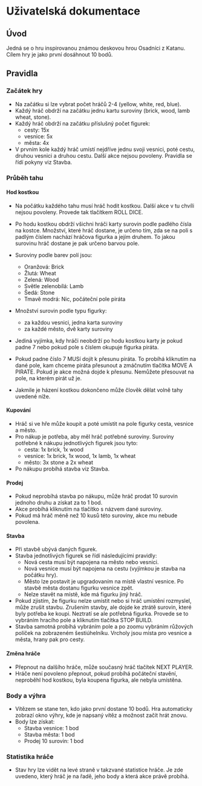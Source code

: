 # Uživatelská dokumentace
## Úvod
Jedná se o hru inspirovanou známou deskovou hrou Osadníci z Katanu. Cílem hry je jako první dosáhnout 10 bodů.
## Pravidla
### Začátek hry
- Na začátku si lze vybrat počet hráčů 2-4 (yellow, white, red, blue).
- Každý hráč obdrží na začátku jednu kartu suroviny (brick, wood, lamb wheat, stone).
- Každý hráč obdrží na začátku příslušný počet figurek:
    - cesty: 15x
    - vesnice: 5x
    - města: 4x
- V prvním kole každý hráč umístí nejdříve jednu svoji vesnici, poté cestu, druhou vesnici a druhou cestu. Další akce nejsou povoleny. Pravidla se řídí pokyny viz Stavba.
### Průběh tahu
#### Hod kostkou
- Na počátku každého tahu musí hráč hodit kostkou. Další akce v tu chvíli nejsou povoleny. Provede tak tlačítkem ROLL DICE.
- Po hodu kostkou obdrží všichni hráči karty surovin podle padlého čísla na kostce. Množství, které hráč dostane, je určeno tím, zda se na poli s padlým číslem nachází hráčova figurka a jejím druhem. To jakou surovinu hráč dostane je pak určeno barvou pole.
- Suroviny podle barev polí jsou:
    - Oranžová: Brick
    - Žlutá: Wheat
    - Zelená: Wood
    - Světle zelenobílá: Lamb
    - Šedá: Stone
    - Tmavě modrá: Nic, počáteční pole piráta

- Množství surovin podle typu figurky:
    - za každou vesnici, jedna karta suroviny
    - za každé město, dvě karty suroviny

- Jediná vyjímka, kdy hráči neobdrží po hodu kostkou karty je pokud padne 7 nebo pokud pole s číslem okupuje figurka piráta.
- Pokud padne číslo 7 MUSí dojít k přesunu piráta. To probíhá kliknutím na dané pole, kam chceme piráta přesunout a zmáčnutím tlačítka MOVE A PIRATE. Pokud je akce možná dojde k přesunu. Nemůžete přesouvat na pole, na kterém pirát už je.
- Jakmile je házení kostkou dokončeno může člověk dělat volně tahy uvedené níže.

#### Kupování
- Hráč si ve hře může koupit a poté umístit na pole figurky cesta, vesnice a město. 
- Pro nákup je potřeba, aby měl hráč potřebné suroviny. Suroviny potřebné k nákupu jednotlivých figurek jsou tyto:
    - cesta: 1x brick, 1x wood
    - vesnice: 1x brick, 1x wood, 1x lamb, 1x wheat
    - město: 3x stone a 2x wheat 
- Po nákupu probíhá stavba viz Stavba.

#### Prodej
- Pokud neprobíhá stavba po nákupu, může hráč prodat 10 surovin jednoho druhu a získat za to 1 bod.
- Akce probíhá kliknutím na tlačítko s názvem dané suroviny.
- Pokud má hráč méně než 10 kusů této suroviny, akce mu nebude povolena.

#### Stavba
- Při stavbě ubývá daných figurek.
- Stavba jednotlivých figurek se řídí následujícími pravidly:
    - Nová cesta musí být napojena na město nebo vesnici.
    - Nová vesnice musí být napojena na cestu (vyjímkou je stavba na počátku hry).
    - Město lze postavit je upgradovaním na místě vlastní vesnice. Po stavbě města dostanu figurku vesnice zpět.
    - Nelze stavět na místě, kde má figurku jiný hráč.
- Pokud zjistím, že figurku nelze umístit nebo si hráč umístění rozmyslel, může zrušit stavbu. Zrušením stavby, ale dojde ke ztrátě surovin, které byly potřeba ke koupi. Neztratí se ale potřebná figurka. Provede se to vybráním  hracího pole a kliknutím tlačítka STOP BUILD.
- Stavba samotná probíhá vybráním pole a po zoomu vybráním růžových políček na zobrazeném šestiúhelníku. Vrcholy jsou místa pro vesnice a města, hrany pak pro cesty.

#### Změna hráče
- Přepnout na dalšího hráče, může současný hráč tlačítek NEXT PLAYER.
- Hráče není povoleno přepnout, pokud probíhá počáteční stavění, neproběhl hod kostkou, byla koupena figurka, ale nebyla umístěna.


### Body a výhra
- Vítězem se stane ten, kdo jako první dostane 10 bodů. Hra automaticky zobrazí okno výhry, kde je napsaný vítěz a možnost začít hrát znovu.
- Body lze získat:
    - Stavba vesnice: 1 bod
    - Stavba města: 1 bod
    - Prodej 10 surovin: 1 bod

### Statistika hráče
- Stav hry lze vidět na levé straně v takzvané statistice hráče. Je zde uvedeno, který hráč je na řadě, jeho body a která akce právě probíhá.


